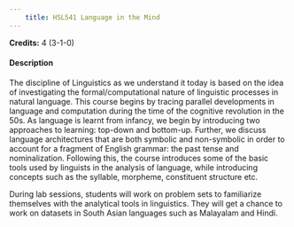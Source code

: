 ```yaml
---
    title: HSL541 Language in the Mind
---
```

**Credits:** 4 (3-1-0)



#### Description 
The discipline of Linguistics as we understand it today is based on the idea of investigating the formal/computational nature of linguistic processes in natural language. This course begins by tracing parallel developments in language and computation during the time of the cognitive revolution in the 50s. As language is learnt from infancy, we begin by introducing two approaches to learning: top-down and bottom-up. Further, we discuss language architectures that are both symbolic and non-symbolic in order to account for a fragment of English grammar: the past tense and nominalization. Following this, the course introduces some of the basic tools used by linguists in the analysis of language, while introducing concepts such as the syllable, morpheme, constituent structure etc.

During lab sessions, students will work on problem sets to familiarize themselves with the analytical tools in linguistics. They will get a chance to work on datasets in South Asian languages such as Malayalam and Hindi.